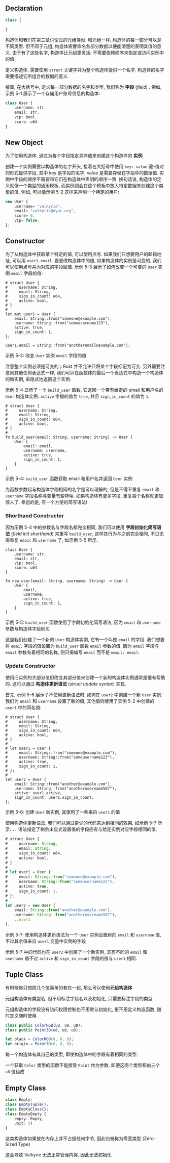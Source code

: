 ## Declaration

```ts
class {

}
```



构造体和我们在第三章讨论过的元组类似. 和元组一样, 构造体的每一部分可以是不同类型. 但不同于元组, 构造体需要命名各部分数据以便能清楚的表明其值的意义. 由于有了这些名字, 构造体比元组更灵活: 不需要依赖顺序来指定或访问实例中的值.

定义构造体, 需要使用 `struct` 关键字并为整个构造体提供一个名字. 构造体的名字需要描述它所组合的数据的意义.

接着, 在大括号中, 定义每一部分数据的名字和类型, 我们称为 **字段** (*field*) . 例如, 示例 5-1 展示了一个存储用户账号信息的构造体:

```ts
class User {
    username: str,
    email: str,
    vip: bool,
    score: u64
}
```

## New Object

为了使用构造体, 通过为每个字段指定具体值来创建这个构造体的 **实例**.

创建一个实例需要以构造体的名字开头, 接着在大括号中使用 `key: value` 键-值对的形式提供字段, 其中 key 是字段的名字, value 是需要存储在字段中的数据值. 实例中字段的顺序不需要和它们在构造体中声明的顺序一致. 换句话说, 构造体的定义就像一个类型的通用模板, 而实例则会在这个模板中放入特定数据来创建这个类型的值. 例如, 可以像示例 5-2 这样来声明一个特定的用户:

```ts
new User {
    username= "valkyrie",
    email= "valkyrie@nyar.org",
    score= 0,
    vip= false,
};
```


## Constructor

为了从构造体中获取某个特定的值, 可以使用点号. 如果我们只想要用户的邮箱地址, 可以用 `user1.email`. 要更改构造体中的值, 如果构造体的实例是可变的, 我们可以使用点号并为对应的字段赋值. 示例 5-3 展示了如何改变一个可变的 `User` 实例 `email` 字段的值:

```vk
# struct User {
#     username: String,
#     email: String,
#     sign_in_count: u64,
#     active: bool,
# }
#
let mut user1 = User {
    email: String::from("someone@example.com"),
    username: String::from("someusername123"),
    active: true,
    sign_in_count: 1,
};

user1.email = String::from("anotheremail@example.com");
```

<span class="caption">示例 5-3: 改变 `User` 实例 `email` 字段的值</span>

注意整个实例必须是可变的；Rust 并不允许只将某个字段标记为可变. 另外需要注意同其他任何表达式一样, 我们可以在函数体的最后一个表达式中构造一个构造体的新实例, 来隐式地返回这个实例.

示例 5-4 显示了一个 `build_user` 函数, 它返回一个带有给定的 email 和用户名的 `User` 构造体实例. `active` 字段的值为 `true`, 并且 `sign_in_count` 的值为 `1`.

```vk
# struct User {
#     username: String,
#     email: String,
#     sign_in_count: u64,
#     active: bool,
# }
#
fn build_user(email: String, username: String) -> User {
    User {
        email: email,
        username: username,
        active: true,
        sign_in_count: 1,
    }
}
```

<span class="caption">示例 5-4: `build_user` 函数获取 email 和用户名并返回 `User` 实例</span>

为函数参数起与构造体字段相同的名字是可以理解的, 但是不得不重复 `email` 和 `username` 字段名称与变量有些啰嗦. 如果构造体有更多字段, 重复每个名称就更加烦人了. 幸运的是, 有一个方便的简写语法!

### Shorthand Constructor

因为示例 5-4 中的参数名与字段名都完全相同, 我们可以使用 **字段初始化简写语法** (*field init shorthand*) 来重写 `build_user`, 这样其行为与之前完全相同, 不过无需重复 `email` 和 `username` 了, 如示例 5-5 所示.

```vk
class User {
    username: str,
    email: str,
    vip: bool,
    score: u64
}

fn new_user(email: String, username: String) -> User {
    User {
        email,
        username,
        active: true,
        sign_in_count: 1,
    }
}
```

<span class="caption">示例 5-5: `build_user` 函数使用了字段初始化简写语法, 因为 `email` 和 `username` 参数与构造体字段同名</span>

这里我们创建了一个新的 `User` 构造体实例, 它有一个叫做 `email` 的字段. 我们想要将 `email` 字段的值设置为 `build_user` 函数 `email` 参数的值. 因为 `email` 字段与 `email` 参数有着相同的名称, 则只需编写 `email` 而不是 `email: email`.

### Update Constructor

使用旧实例的大部分值但改变其部分值来创建一个新的构造体实例通常是很有帮助的. 这可以通过 **构造体更新语法** (*struct update syntax*) 实现.

首先, 示例 5-6 展示了不使用更新语法时, 如何在 `user2` 中创建一个新 `User` 实例. 我们为 `email` 和 `username` 设置了新的值, 其他值则使用了实例 5-2 中创建的 `user1` 中的同名值:

```vk
# struct User {
#     username: String,
#     email: String,
#     sign_in_count: u64,
#     active: bool,
# }
#
# let user1 = User {
#     email: String::from("someone@example.com"),
#     username: String::from("someusername123"),
#     active: true,
#     sign_in_count: 1,
# };
#
let user2 = User {
    email: String::from("another@example.com"),
    username: String::from("anotherusername567"),
    active: user1.active,
    sign_in_count: user1.sign_in_count,
};
```

<span class="caption">示例 5-6: 创建 `User` 新实例, 其使用了一些来自 `user1` 的值</span>

使用构造体更新语法, 我们可以通过更少的代码来达到相同的效果, 如示例 5-7 所示. `..` 语法指定了剩余未显式设置值的字段应有与给定实例对应字段相同的值.

```ts
# struct User {
#     username: String,
#     email: String,
#     sign_in_count: u64,
#     active: bool,
# }
#
# let user1 = User {
#     email: String::from("someone@example.com"),
#     username: String::from("someusername123"),
#     active: true,
#     sign_in_count: 1,
# };
#
let user2 = new User {
    email: String::from("another@example.com"),
    username: String::from("anotherusername567"),
    ..user1
};
```

<span class="caption">示例 5-7: 使用构造体更新语法为一个 `User` 实例设置新的 `email` 和 `username` 值, 不过其余值来自 `user1` 变量中实例的字段</span>

示例 5-7 中的代码也在 `user2` 中创建了一个新实例, 其有不同的 `email` 和 `username` 值不过 `active` 和 `sign_in_count` 字段的值与 `user1` 相同.

## Tuple Class

有时候你只想把几个值简单的套在一起, 那么可以使用**元组构造体**

元组构造体有类型名, 但不用标注字段名以及初始化, 只需要标注字段的类型

元组构造体的字段没有访问权限控制也不用默认初始化, 更不用定义构造函数, 随时定义随时使用.

```ts
class public ColorRGB(u8, u8, u8);
class public Point3D(u8, u8, u8);

let black = ColorRGB(0, 0, 0);
let origin = Point3D(0, 0, 0);
```

每一个构造体有其自己的类型, 即使构造体中的字段有着相同的类型.

一个获取 `Color` 类型的函数不能接受 `Point` 作为参数, 即便这两个类型都由三个 `u8` 值组成

## Empty Class

```ts
class Empty;
class EmptyTuple();
class EmptyClass{};
class EmptyEmpty {
    empty: Empty,
    unit: ()
}
```

这类构造体如果放在内存上并不占据任何字节, 因此也被称为零宽类型 (Zero-Sized Type)

这会导致 Valkyrie 无法正常管理内存, 因此无法初始化.
